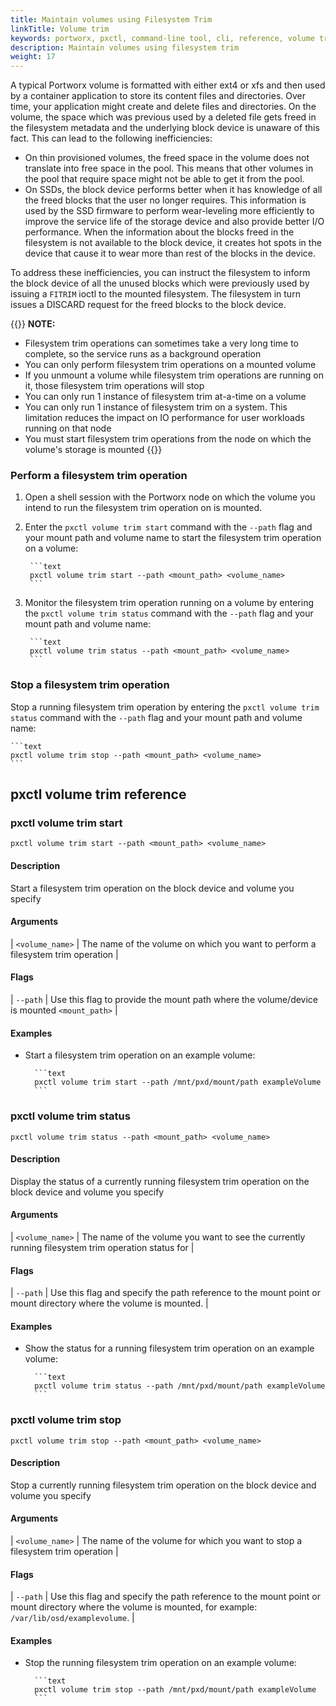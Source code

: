 ```yaml
---
title: Maintain volumes using Filesystem Trim
linkTitle: Volume trim
keywords: portworx, pxctl, command-line tool, cli, reference, volume trim, discard
description: Maintain volumes using filesystem trim
weight: 17
---
```


A typical Portworx volume is formatted with either ext4 or xfs and then used by a container application to store its content files and directories. Over time, your application might create and delete files and directories. On the volume, the space which was previous used by a deleted file gets freed in the filesystem metadata and the underlying block device is unaware of this fact. This can lead to the following inefficiencies:

* On thin provisioned volumes, the freed space in the volume does not translate into free space in the pool. This means that other volumes in the pool that require space might not be able to get it from the pool.
* On SSDs, the block device performs better when it has knowledge of all the freed blocks that the user no longer requires. This information is used by the SSD firmware to perform wear-leveling more efficiently to improve the service life of the storage device and also provide better I/O performance. When the information about the blocks freed in the filesystem is not available to the block device, it creates hot spots in the device that cause it to wear more than rest of the blocks in the device.

To address these inefficiencies, you can instruct the filesystem to inform the block device of all the unused blocks which were previously used by issuing a `FITRIM` ioctl to the mounted filesystem. The filesystem in turn issues a DISCARD request for the freed blocks to the block device.

{{<info>}}
**NOTE:** 
* Filesystem trim operations can sometimes take a very long time to complete, so the service runs as a background operation
* You can only perform filesystem trim operations on a mounted volume
* If you unmount a volume while filesystem trim operations are running on it, those filesystem trim operations will stop
* You can only run 1 instance of filesystem trim at-a-time on a volume
* You can only run 1 instance of filesystem trim on a system. This limitation reduces the impact on IO performance for user workloads running on that node
* You must start filesystem trim operations from the node on which the volume's storage is mounted
{{</info>}}

### Perform a filesystem trim operation

1. Open a shell session with the Portworx node on which the volume you intend to run the filesystem trim operation on is mounted. 

2. Enter the `pxctl volume trim start` command with the `--path` flag and your mount path and volume name to start the filesystem trim operation on a volume:
        
        ```text
        pxctl volume trim start --path <mount_path> <volume_name>
        ```

3. Monitor the filesystem trim operation running on a volume by entering the `pxctl volume trim status` command with the `--path` flag and your mount path and volume name:

        ```text
        pxctl volume trim status --path <mount_path> <volume_name>
        ```

### Stop a filesystem trim operation

Stop a running filesystem trim operation by entering the `pxctl volume trim status` command with the `--path` flag and your mount path and volume name:

    ```text
    pxctl volume trim stop --path <mount_path> <volume_name> 
    ```

## pxctl volume trim reference

### pxctl volume trim start

`pxctl volume trim start --path <mount_path> <volume_name>`

#### Description 

Start a filesystem trim operation on the block device and volume you specify

#### Arguments

| `<volume_name>` | The name of the volume on which you want to perform a filesystem trim operation |

#### Flags

| `--path`  | Use this flag to provide the mount path where the volume/device is mounted `<mount_path>` |

#### Examples

* Start a filesystem trim operation on an example volume:

        ```text
        pxctl volume trim start --path /mnt/pxd/mount/path exampleVolume
        ```

### pxctl volume trim status

`pxctl volume trim status --path <mount_path> <volume_name>`

#### Description 

Display the status of a currently running filesystem trim operation on the block device and volume you specify

#### Arguments

| `<volume_name>` | The name of the volume you want to see the currently running filesystem trim operation status for |

#### Flags

| `--path`  | Use this flag and specify the path reference to the mount point or mount directory where the volume is mounted. |

#### Examples

* Show the status for a running filesystem trim operation on an example volume:

        ```text
        pxctl volume trim status --path /mnt/pxd/mount/path exampleVolume
        ```

### pxctl volume trim stop

`pxctl volume trim stop --path <mount_path> <volume_name>`

#### Description 

Stop a currently running filesystem trim operation on the block device and volume you specify

#### Arguments

| `<volume_name>` | The name of the volume for which you want to stop a filesystem trim operation |

#### Flags

| `--path`  | Use this flag and specify the path reference to the mount point or mount directory where the volume is mounted, for example: `/var/lib/osd/examplevolume`. |

#### Examples

* Stop the running filesystem trim operation on an example volume:

        ```text
        pxctl volume trim stop --path /mnt/pxd/mount/path exampleVolume
        ```
